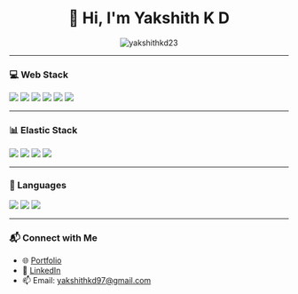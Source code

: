 <h1 align="center">👋 Hi, I'm Yakshith K D</h1>

<p align="center">
  <img src="https://komarev.com/ghpvc/?username=yakshithkd23&label=Profile%20views&color=0e75b6&style=flat" alt="yakshithkd23" />
</p>

---

### 💻 Web Stack
<p align="left">
  <img src="https://img.shields.io/badge/HTML5-E34F26?style=for-the-badge&logo=html5&logoColor=white"/>
  <img src="https://img.shields.io/badge/CSS3-1572B6?style=for-the-badge&logo=css3&logoColor=white"/>
  <img src="https://img.shields.io/badge/JavaScript-F7DF1E?style=for-the-badge&logo=javascript&logoColor=black"/>
  <img src="https://img.shields.io/badge/Bootstrap-563D7C?style=for-the-badge&logo=bootstrap&logoColor=white"/>
  <img src="https://img.shields.io/badge/React-61DAFB?style=for-the-badge&logo=react&logoColor=black"/>
  <img src="https://img.shields.io/badge/Django-092E20?style=for-the-badge&logo=django&logoColor=white"/>
</p>

---

### 📊 Elastic Stack
<p align="left">
  <img src="https://img.shields.io/badge/Elasticsearch-005571?style=for-the-badge&logo=elasticsearch&logoColor=white"/>
  <img src="https://img.shields.io/badge/Kibana-005571?style=for-the-badge&logo=kibana&logoColor=white"/>
  <img src="https://img.shields.io/badge/Logstash-000000?style=for-the-badge&logo=logstash&logoColor=white"/>
  <img src="https://img.shields.io/badge/Beats-000000?style=for-the-badge&logo=beats&logoColor=white"/>
</p>

---

### 🧠 Languages
<p align="left">
  <img src="https://img.shields.io/badge/Python-14354C?style=for-the-badge&logo=python&logoColor=white"/>
  <img src="https://img.shields.io/badge/C-00599C?style=for-the-badge&logo=c&logoColor=white"/>
  <img src="https://img.shields.io/badge/C++-00599C?style=for-the-badge&logo=c%2B%2B&logoColor=white"/>
</p>

---

### 📬 Connect with Me
- 🌐 [Portfolio](https://yourwebsite.com)
- 💼 [LinkedIn](https://www.linkedin.com/in/yourlinkedin/)
- 📫 Email: yakshithkd97@gmail.com
